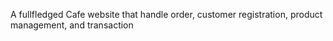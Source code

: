 A fullfledged Cafe website that handle order, customer registration, product management, and transaction
